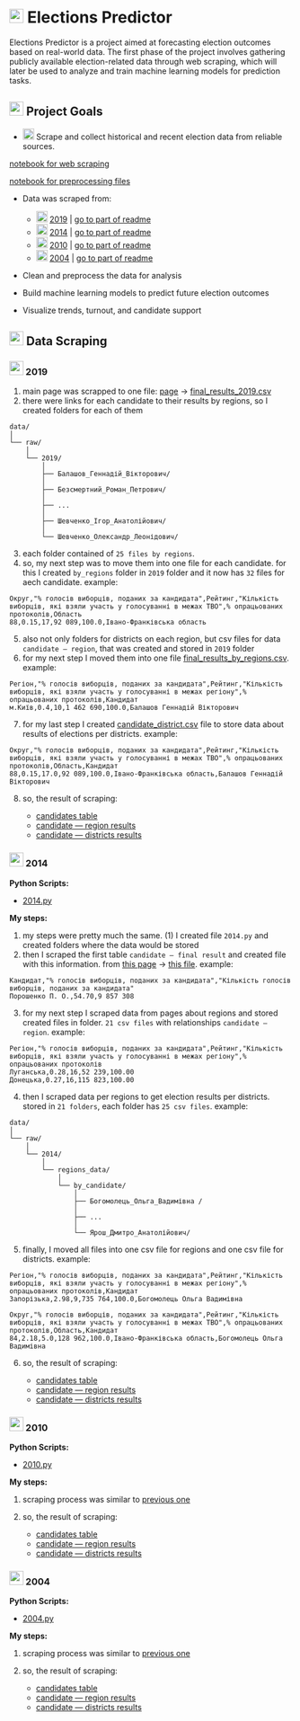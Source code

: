 # <img src='https://media.giphy.com/media/v1.Y2lkPTc5MGI3NjExb21qNXUzMjg0dWh1ejNoNm1rczF6eXJjOXpkMWpheDd0eTJvZm93ZSZlcD12MV9zdGlja2Vyc19zZWFyY2gmY3Q9cw/55m7McmQ9tcD26kQ3I/giphy.gif' height=25></img> Elections Predictor
Elections Predictor is a project aimed at forecasting election outcomes based on real-world data. The first phase of the project involves gathering publicly available election-related data through web scraping, which will later be used to analyze and train machine learning models for prediction tasks.

## <img src='https://media.giphy.com/media/v1.Y2lkPWVjZjA1ZTQ3dWF2ODFheW8xMXAybzd2ZDA3cnJsZnlwancxaWxxeHAzMTcwcGRuMSZlcD12MV9zdGlja2Vyc19yZWxhdGVkJmN0PXM/eGmNtCi4tkA9B18l3L/giphy.gif' height=25></img> Project Goals
* <img src='https://media1.giphy.com/media/v1.Y2lkPTc5MGI3NjExd3BjajF3MHIwZnIxcjV3Yjl1eWo4cDdhY3FpdGN0dHJrZGp0aTFxciZlcD12MV9pbnRlcm5hbF9naWZfYnlfaWQmY3Q9cw/MelhioWPAo6k4Q6BTp/giphy.gif' height=20> Scrape and collect historical and recent election data from reliable sources.

[notebook for web scraping](notebooks/web_scrapping.ipynb)

[notebook for preprocessing files](notebooks/preprocessing.ipynb)

* Data was scraped from: 
    * <img src='https://media1.giphy.com/media/v1.Y2lkPTc5MGI3NjExd3BjajF3MHIwZnIxcjV3Yjl1eWo4cDdhY3FpdGN0dHJrZGp0aTFxciZlcD12MV9pbnRlcm5hbF9naWZfYnlfaWQmY3Q9cw/MelhioWPAo6k4Q6BTp/giphy.gif' height=20> [2019](https://www.cvk.gov.ua/pls/vp2019/wp300pt001f01=719.html) | [go to part of readme](#2019)
    * <img src='https://media1.giphy.com/media/v1.Y2lkPTc5MGI3NjExd3BjajF3MHIwZnIxcjV3Yjl1eWo4cDdhY3FpdGN0dHJrZGp0aTFxciZlcD12MV9pbnRlcm5hbF9naWZfYnlfaWQmY3Q9cw/MelhioWPAo6k4Q6BTp/giphy.gif' height=20> [2014](https://www.cvk.gov.ua/pls/vp2014/wp001.html) | [go to part of readme](#2014) 
    * <img src='https://media1.giphy.com/media/v1.Y2lkPTc5MGI3NjExd3BjajF3MHIwZnIxcjV3Yjl1eWo4cDdhY3FpdGN0dHJrZGp0aTFxciZlcD12MV9pbnRlcm5hbF9naWZfYnlfaWQmY3Q9cw/MelhioWPAo6k4Q6BTp/giphy.gif' height=20> [2010](https://www.cvk.gov.ua/pls/vp2010/WP0011.html) | [go to part of readme](#2010) 
    * <img src='https://media1.giphy.com/media/v1.Y2lkPTc5MGI3NjExd3BjajF3MHIwZnIxcjV3Yjl1eWo4cDdhY3FpdGN0dHJrZGp0aTFxciZlcD12MV9pbnRlcm5hbF9naWZfYnlfaWQmY3Q9cw/MelhioWPAo6k4Q6BTp/giphy.gif' height=20> [2004](https://www.cvk.gov.ua/pls/vp2004/wp0011.html)  | [go to part of readme](#2004) 


* Clean and preprocess the data for analysis
* Build machine learning models to predict future election outcomes
* Visualize trends, turnout, and candidate support

## <img src='https://media.giphy.com/media/v1.Y2lkPTc5MGI3NjExNXdxdnpjd2Fnbmp3aGVkNngzcW8zc3liZnlzdXBpczM2bWxqYXZzeiZlcD12MV9zdGlja2Vyc19zZWFyY2gmY3Q9cw/lNdz4GzldDzGMGXr2Y/giphy.gif' height=25></img> Data Scraping
### <img src='https://media1.giphy.com/media/v1.Y2lkPTc5MGI3NjExd3BjajF3MHIwZnIxcjV3Yjl1eWo4cDdhY3FpdGN0dHJrZGp0aTFxciZlcD12MV9pbnRlcm5hbF9naWZfYnlfaWQmY3Q9cw/MelhioWPAo6k4Q6BTp/giphy.gif' height=25> 2019
1. main page was scrapped to one file: [page](https://www.cvk.gov.ua/pls/vp2019/wp300pt001f01=719.html) → [final_results_2019.csv](data/raw/final_results_2019.csv)
2. there were links for each candidate to their results by regions, so I created folders for each of them
```text
data/
│
└── raw/
    │
    └── 2019/
        │
        ├── Балашов_Геннадій_Вікторович/
        │
        ├── Безсмертний_Роман_Петрович/
        │
        ├── ...
        │
        ├── Шевченко_Ігор_Анатолійович/
        │
        └── Шевченко_Олександр_Леонідович/
```
3. each folder contained of `25 files by regions`.
4. so, my next step was to move them into one file for each candidate. for this I created `by_regions` folder in `2019` folder and it now has `32` files for aech candidate. example:
```text
Округ,"% голосів виборців, поданих за кандидата",Рейтинг,"Кількість виборців, які взяли участь у голосуванні в межах ТВО",% опрацьованих протоколів,Область
88,0.15,17,92 089,100.0,Івано-Франківська область
```
5. also not only folders for districts on each region, but csv files for data `candidate — region`, that was created and stored in `2019` folder
6. for my next step I moved them into one file [final_results_by_regions.csv](data/raw/2019/final_results_by_regions.csv). example:
```text
Регіон,"% голосів виборців, поданих за кандидата",Рейтинг,"Кількість виборців, які взяли участь у голосуванні в межах регіону",% опрацьованих протоколів,Кандидат
м.Київ,0.4,10,1 462 690,100.0,Балашов Геннадій Вікторович
```
7. for my last step I created [candidate_district.csv](data/raw/2019/final/candidate_district.csv) file to store data about results of elections per districts. example:
```text
Округ,"% голосів виборців, поданих за кандидата",Рейтинг,"Кількість виборців, які взяли участь у голосуванні в межах ТВО",% опрацьованих протоколів,Область,Кандидат
88,0.15,17.0,92 089,100.0,Івано-Франківська область,Балашов Геннадій Вікторович
```
8. so, the result of scraping:
    
    * [candidates table](data/raw/2019/final/final_results_2019.csv)
    * [candidate — region results](data/raw/2019/final/final_results_by_regions.csv)
    * [candidate — districts results](data/raw/2019/final/candidate_district.csv)

<!--

<img src='https://media1.giphy.com/media/v1.Y2lkPTc5MGI3NjExd3BjajF3MHIwZnIxcjV3Yjl1eWo4cDdhY3FpdGN0dHJrZGp0aTFxciZlcD12MV9pbnRlcm5hbF9naWZfYnlfaWQmY3Q9cw/MelhioWPAo6k4Q6BTp/giphy.gif' height=25>

-->
### <img src='https://media1.giphy.com/media/v1.Y2lkPTc5MGI3NjExd3BjajF3MHIwZnIxcjV3Yjl1eWo4cDdhY3FpdGN0dHJrZGp0aTFxciZlcD12MV9pbnRlcm5hbF9naWZfYnlfaWQmY3Q9cw/MelhioWPAo6k4Q6BTp/giphy.gif' height=25> 2014
**Python Scripts:**
* [2014.py](src/scrapping/2014.py)

**My steps:**
1. my steps were pretty much the same. (1) I created file `2014.py` and created folders where the data would be stored
2. then I scraped the first table `candidate — final result` and created file with this information. from [this page](https://www.cvk.gov.ua/pls/vp2014/wp300pt001f01=702.html) → [this file](data/raw/2014/final/final_results_2014.csv). example: 
```text
Кандидат,"% голосів виборців, поданих за кандидата","Кількість голосів виборців, поданих за кандидата"
Порошенко П. О.,54.70,9 857 308
```
3. for my next step I scraped data from pages about regions and stored created files in folder. `21 csv files` with relationships `candidate — region`. example:
```text
Регіон,"% голосів виборців, поданих за кандидата",Рейтинг,"Кількість виборців, які взяли участь у голосуванні в межах регіону",% опрацьованих протоколів
Луганська,0.28,16,52 239,100.00
Донецька,0.27,16,115 823,100.00
``` 
4. then I scraped data per regions to get election results per districts. stored in `21 folders`, each folder has `25 csv files`. example:
```text
data/
│
└── raw/
    │
    └── 2014/
        │
        └── regions_data/
            │
            └── by_candidate/
                │
                ├── Богомолець_Ольга_Вадимівна /
                │
                ├── ...
                │
                └── Ярош_Дмитро_Анатолійович/
```
5. finally, I moved all files into one csv file for regions and one csv file for districts. example:
```text
Регіон,"% голосів виборців, поданих за кандидата",Рейтинг,"Кількість виборців, які взяли участь у голосуванні в межах регіону",% опрацьованих протоколів,Кандидат
Запорізька,2.98,9,735 764,100.0,Богомолець Ольга Вадимівна
```

```text
Округ,"% голосів виборців, поданих за кандидата",Рейтинг,"Кількість виборців, які взяли участь у голосуванні в межах ТВО",% опрацьованих протоколів,Область,Кандидат
84,2.18,5.0,128 962,100.0,Івано-Франківська область,Богомолець Ольга Вадимівна
```
6. so, the result of scraping:
    
    * [candidates table](data/raw/2014/final/final_results_2014.csv)
    * [candidate — region results](data/raw/2014/final/final_results_by_regions.csv)
    * [candidate — districts results](data/raw/2014/final/candidate_district.csv)

### <img src='https://media1.giphy.com/media/v1.Y2lkPTc5MGI3NjExd3BjajF3MHIwZnIxcjV3Yjl1eWo4cDdhY3FpdGN0dHJrZGp0aTFxciZlcD12MV9pbnRlcm5hbF9naWZfYnlfaWQmY3Q9cw/MelhioWPAo6k4Q6BTp/giphy.gif' height=25> 2010
**Python Scripts:**
* [2010.py](src/scrapping/2010.py)

**My steps:**
1. scraping process was similar to [previous one](#2014)
2. so, the result of scraping:
    
    * [candidates table](data/raw/2010/final/final_results_2010.csv)
    * [candidate — region results](data/raw/2010/final/final_results_by_regions.csv)
    * [candidate — districts results](data/raw/2010/final/candidate_district.csv)

### <img src='https://media1.giphy.com/media/v1.Y2lkPTc5MGI3NjExd3BjajF3MHIwZnIxcjV3Yjl1eWo4cDdhY3FpdGN0dHJrZGp0aTFxciZlcD12MV9pbnRlcm5hbF9naWZfYnlfaWQmY3Q9cw/MelhioWPAo6k4Q6BTp/giphy.gif' height=25> 2004
**Python Scripts:**
* [2004.py](src/scrapping/2004.py)

**My steps:**
1. scraping process was similar to [previous one](#2014)
2. so, the result of scraping:
    
    * [candidates table](data/raw/2004/final/final_results_2004.csv)
    * [candidate — region results](data/raw/2004/final/final_results_by_regions.csv)
    * [candidate — districts results](data/raw/2004/final/candidate_district.csv)